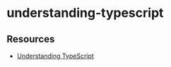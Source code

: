 # understanding-typescript
## Resources
- [Understanding TypeScript](https://pro.academind.com/courses/762406)
